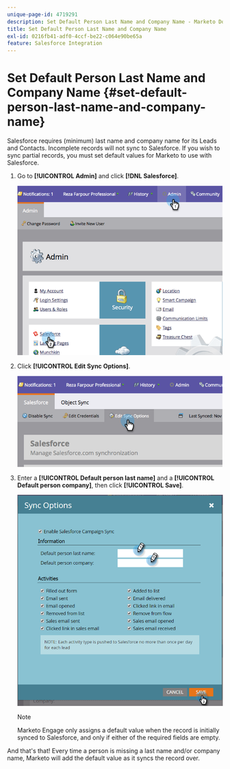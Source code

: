 ```yaml
---
unique-page-id: 4719291
description: Set Default Person Last Name and Company Name - Marketo Docs - Product Documentation
title: Set Default Person Last Name and Company Name
exl-id: 0216fb41-adf0-4ccf-be22-c064e90be65a
feature: Salesforce Integration
---
```

# Set Default Person Last Name and Company Name {#set-default-person-last-name-and-company-name}

Salesforce requires (minimum) last name and company name for its Leads and Contacts. Incomplete records will not sync to Salesforce. If you wish to sync partial records, you must set default values for Marketo to use with Salesforce.

1. Go to **[!UICONTROL Admin]** and click **[!DNL Salesforce]**.

   ![](assets/image2014-12-9-13-3a41-3a58.png)

1. Click **[!UICONTROL Edit Sync Options]**.

   ![](assets/image2014-12-9-13-3a42-3a6.png)

1. Enter a **[!UICONTROL Default person last name]** and a **[!UICONTROL Default person company]**, then click **[!UICONTROL Save]**.

   ![](assets/sync-options-hands.png)

   >[!NOTE]
   >
   >Marketo Engage only assigns a default value when the record is initially synced to Salesforce, and only if either of the required fields are empty.

And that's that! Every time a person is missing a last name and/or company name, Marketo will add the default value as it syncs the record over.
